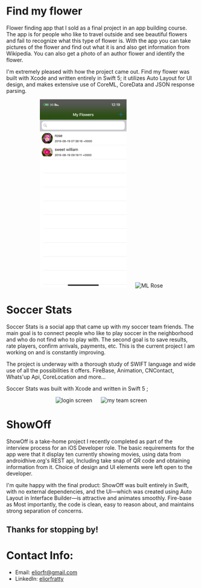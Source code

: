 # Find my flower
Flower finding app that I sold as a final project in an app building course. 
The app is for people who like to travel outside and see beautiful flowers and fail to recognize what this type of flower is. 
With the app you can take pictures of the flower and find out what it is and also get information from Wikipedia. You can also get a photo of an author flower and identify the flower.

I'm extremely pleased with how the project came out. 
Find my flower was built with Xcode and written entirely in Swift 5; it utilizes Auto Layout for
UI design, and makes extensive use of CoreML, CoreData and JSON response parsing.
<p align="center">
    <img src="Images/Flower-Finder/Main-Screen.JPG" width="230" title="main screen">&nbsp;&nbsp;&nbsp;&nbsp;&nbsp;
    <img src="Images/Flower-Finder/ML-Find-Rose.gif" width="226" title="ML Rose">
</p>

# Soccer Stats
Soccer Stats is a social app that came up with my soccer team friends. The main goal is to connect people who like to play soccer in the neighborhood and who do not find who to play with. The second goal is to save results, rate players, confirm arrivals, payments, etc.
This is the current project I am working on and is constantly improving.

The project is underway with a thorough study of SWIFT language and wide use of all the possibilities it offers.
FireBase, Animation, CNContact, Whats'up Api, CoreLocation and more...

Soccer Stats was built with Xcode and written in Swift 5 ;

<p align="center">
    <img src="" width="230" title="login screen">&nbsp;&nbsp;&nbsp;&nbsp;&nbsp;
    <img src="" width="226" title="my team screen">
</p>

# ShowOff
ShowOff is a take-home project I recently completed as part of the interview process for an iOS Developer role. The
basic requirements for the app were that it display ten currently showing movies, using data
from androidhive.org's REST api, Including take snap of QR code and obtaining information from it.
Choice of design and UI elements were left open to the developer.

I'm quite happy with the final product: ShowOff was built entirely in Swift, with no external dependencies, and the UI—which was created using Auto Layout in Interface Builder—is attractive and animates smoothly. Fire-base as Most importantly, the code is clean, easy to reason about, and maintains strong separation of concerns.

## Thanks for stopping by!

# Contact Info:

- Email: eliorfr@gmail.com
- LinkedIn: [eliorfratty](https://www.linkedin.com/in/elior-fratty-208659143/)
